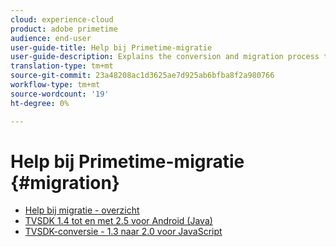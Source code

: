 ```yaml
---
cloud: experience-cloud
product: adobe primetime
audience: end-user
user-guide-title: Help bij Primetime-migratie
user-guide-description: Explains the conversion and migration process to move from your existing Primetime TVSDK Suite to the next-generation suite.
translation-type: tm+mt
source-git-commit: 23a48208ac1d3625ae7d925ab6bfba8f2a980766
workflow-type: tm+mt
source-wordcount: '19'
ht-degree: 0%

---
```



# Help bij Primetime-migratie {#migration}

+ [Help bij migratie - overzicht](home.md)
+ [TVSDK 1.4 tot en met 2.5 voor Android (Java)](tvsdk-14-25-android.md)
+ [TVSDK-conversie - 1.3 naar 2.0 voor JavaScript](tvsdk-13-to-20-for-javascript.md)
